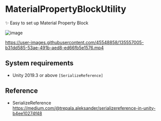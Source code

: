 # MaterialPropertyBlockUtility
 ✨ Easy to set up Material Property Block
 
 ![image](https://github.com/FunsTW/Unity_MaterialPropertyBlockUtility/blob/main/Preview.png?raw=true)

 https://user-images.githubusercontent.com/45548858/135557005-b31dd585-53ae-491b-aed8-ed66fb5e1576.mp4

## System requirements
* Unity 2019.3 or above `[SerializeReference]`

## Reference
 * SerializeReference https://medium.com/@trepala.aleksander/serializereference-in-unity-b4ee10274f48

